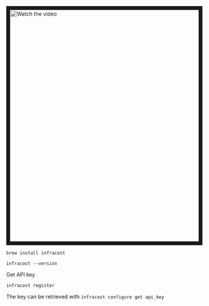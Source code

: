 <a href="https://youtu.be/NOhYAFdmh0U" target="_blank">
 <img src="https://img.youtube.com/vi/NOhYAFdmh0U/0.jpg" alt="Watch the video" width="860" height="620" border="10" />
</a>

```brew install infracost```

```infracost --version```

Get API key

```infracost register```

The key can be retrieved with ```infracost configure get api_key```
